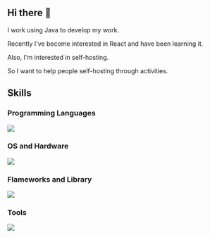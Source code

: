 ## Hi there 👋

I work using Java to develop my work.

Recently I've become interested in React and have been learning it.

Also, I'm interested in self-hosting.

So I want to help people self-hosting through activities.

## Skills
### Programming Languages
![](https://skillicons.dev/icons?i=java,ts)

### OS and Hardware
![](https://skillicons.dev/icons?i=linux,ubuntu)

### Flameworks and Library
![](https://skillicons.dev/icons?i=react,nextjs)

### Tools
![](https://skillicons.dev/icons?i=git,github,vim,md)
